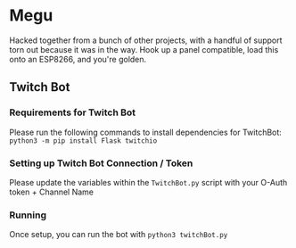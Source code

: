 # Megu

Hacked together from a bunch of other projects, with a handful of support torn out because it was in the way.
Hook up a panel compatible, load this onto an ESP8266, and you're golden.

## Twitch Bot

### Requirements for Twitch Bot
Please run the following commands to install dependencies for TwitchBot: `python3 -m pip install Flask twitchio`

### Setting up Twitch Bot Connection / Token
Please update the variables within the `TwitchBot.py` script with your O-Auth token + Channel Name

### Running 
Once setup, you can run the bot with `python3 twitchBot.py`
